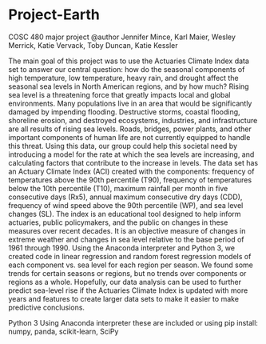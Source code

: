 # Project-Earth
COSC 480 major project
@author Jennifer Mince, Karl Maier, Wesley Merrick, Katie Vervack, Toby Duncan, Katie Kessler

The main goal of this project was to use the Actuaries Climate Index data set to answer our central question: how do the seasonal components of high temperature, low temperature, heavy rain, and drought affect the seasonal sea levels in North American regions, and by how much? Rising sea level is a threatening force that greatly impacts local and global environments. Many populations live in an area that would be significantly damaged by impending flooding. Destructive storms, coastal flooding, shoreline erosion, and destroyed ecosystems, industries, and infrastructure are all results of rising sea levels. Roads, bridges, power plants, and other important components of human life are not currently equipped to handle this threat. 
Using this data, our group could help this societal need by introducing a model for the rate at which the sea levels are increasing, and calculating factors that contribute to the increase in levels. The data set has an Actuary Climate Index (ACI) created with the components: frequency of temperatures above the 90th percentile (T90), frequency of temperatures below the 10th percentile (T10), maximum rainfall per month in five consecutive days (Rx5), annual maximum consecutive dry days (CDD), frequency of wind speed above the 90th percentile (WP), and sea level changes (SL). The index is an educational tool designed to help inform actuaries, public policymakers, and the public on changes in these measures over recent decades.  It is an objective measure of changes in extreme weather and changes in sea level relative to the base period of 1961 through 1990. Using the Anaconda interpreter and Python 3, we created code in linear regression and random forest regression models of each component vs. sea level for each region per season. We found some trends for certain seasons or regions, but no trends over components or regions as a whole. Hopefully, our data analysis can be used to further predict sea-level rise if the Actuaries Climate Index is updated with more years and features to create larger data sets to make it easier to make predictive conclusions. 


Python 3
Using Anaconda interpreter these are included or using pip install: numpy, panda, scikit-learn, SciPy 